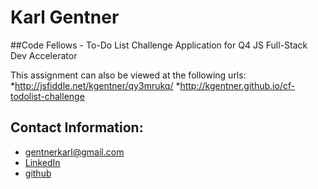 # Karl Gentner

##Code Fellows - To-Do List Challenge
Application for Q4 JS Full-Stack Dev Accelerator

This assignment can also be viewed at the following urls:
*http://jsfiddle.net/kgentner/qy3mrukq/
*http://kgentner.github.io/cf-todolist-challenge

## Contact Information:

* gentnerkarl@gmail.com
* [LinkedIn](https://www.linkedin.com/in/karlgentner)
* [github](https://github.com/kgentner)
